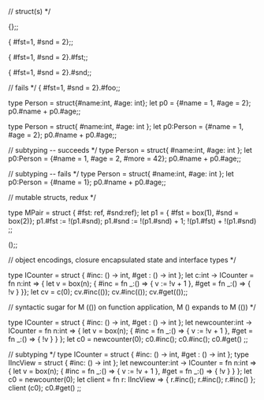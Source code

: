 // struct(s) */

{};;

{ #fst=1, #snd = 2};;

{ #fst=1, #snd = 2}.#fst;;

{ #fst=1, #snd = 2}.#snd;;

// fails */
{ #fst=1, #snd = 2}.#foo;;

type Person = struct{#name:int, #age: int};
let p0 = {#name = 1, #age = 2};
p0.#name + p0.#age;;

type Person = struct{ #name:int, #age: int };
let p0:Person = {#name = 1, #age = 2};
p0.#name + p0.#age;;

// subtyping -- succeeds */
type Person = struct{ #name:int, #age: int };
let p0:Person = {#name = 1, #age = 2, #more = 42};
p0.#name + p0.#age;;

// subtyping -- fails */
type Person = struct{ #name:int, #age: int };
let p0:Person = {#name = 1};
p0.#name + p0.#age;;

// mutable structs, redux */

type MPair = struct { #fst: ref<int>, #snd:ref<int>};
let p1 = { #fst = box(1), #snd = box(2)};
p1.#fst := !(p1.#snd);
p1.#snd := !(p1.#snd) + 1;
!(p1.#fst) + !(p1.#snd)
;;

();;

// object encodings, closure encapsulated state and interface types */

type ICounter = struct { #inc: () -> int, #get : () -> int };
let c:int -> ICounter =
    fn n:int => { let v = box(n);
                { #inc = fn _:() => { v := !v + 1 }, 
                  #get = fn _:() => { !v } }};
let cv = c(0);
cv.#inc(());
cv.#inc(());
cv.#get(());;

// syntactic sugar for M (()) on function application, M () expands to M (()) */

type ICounter = struct { #inc: () -> int, #get : () -> int };
let newcounter:int -> ICounter =
    fn n:int =>
        { let v = box(n);
            { 
                #inc = fn _:() => { v := !v + 1 }, 
                #get = fn _:() => { !v }
            }
        };
let c0 = newcounter(0);
    c0.#inc(); 
    c0.#inc();
    c0.#get()
;;

// subtyping */
type ICounter = struct { #inc: () -> int, #get : () -> int };
type IIncView = struct { #inc: () -> int };
let newcounter:int -> ICounter =
    fn n:int =>
        { let v = box(n);
            { 
                #inc = fn _:() => { v := !v + 1 }, 
                #get = fn _:() => { !v }
            }
        };
let c0 = newcounter(0);
let client = fn r: IIncView  =>
            { r.#inc(); r.#inc(); r.#inc() };
    client (c0);
    c0.#get()
;;

